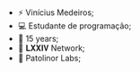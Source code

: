 -  ⚡ Vinícius Medeiros;
-  💻 Estudante de programação;
-  👅 15 years;
-  🚩 𝐋𝐗𝐗𝐈𝐕 Network;
-  🧪 Patolinor Labs;
